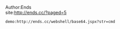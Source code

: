 Author:Ends  
site:<url>http://ends.cc/?paged=5</url>

    demo:http://ends.cc/webshell/base64.jspx?str=cmd